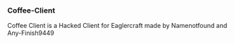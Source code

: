 ### Coffee-Client
Coffee Client is a Hacked Client for Eaglercraft made by Namenotfound and
Any-Finish9449

